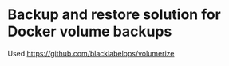 # Backup and restore solution for Docker volume backups

Used https://github.com/blacklabelops/volumerize
